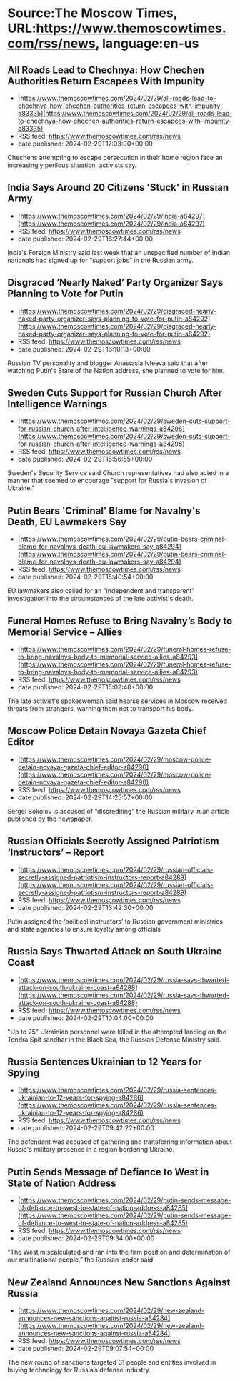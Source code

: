 # Source:The Moscow Times, URL:https://www.themoscowtimes.com/rss/news, language:en-us

## All Roads Lead to Chechnya: How Chechen Authorities Return Escapees With Impunity
 - [https://www.themoscowtimes.com/2024/02/29/all-roads-lead-to-chechnya-how-chechen-authorities-return-escapees-with-impunity-a83335](https://www.themoscowtimes.com/2024/02/29/all-roads-lead-to-chechnya-how-chechen-authorities-return-escapees-with-impunity-a83335)
 - RSS feed: https://www.themoscowtimes.com/rss/news
 - date published: 2024-02-29T17:03:00+00:00

Chechens attempting to escape persecution in their home region face an increasingly perilous situation, activists say.

## India Says Around 20 Citizens 'Stuck' in Russian Army
 - [https://www.themoscowtimes.com/2024/02/29/india-a84297](https://www.themoscowtimes.com/2024/02/29/india-a84297)
 - RSS feed: https://www.themoscowtimes.com/rss/news
 - date published: 2024-02-29T16:27:44+00:00

India's Foreign Ministry said last week that an unspecified number of Indian nationals had signed up for "support jobs" in the Russian army.

## Disgraced ‘Nearly Naked’ Party Organizer Says Planning to Vote for Putin
 - [https://www.themoscowtimes.com/2024/02/29/disgraced-nearly-naked-party-organizer-says-planning-to-vote-for-putin-a84292](https://www.themoscowtimes.com/2024/02/29/disgraced-nearly-naked-party-organizer-says-planning-to-vote-for-putin-a84292)
 - RSS feed: https://www.themoscowtimes.com/rss/news
 - date published: 2024-02-29T16:10:13+00:00

Russian TV personality and blogger Anastasia Ivleeva said that after watching Putin's State of the Nation address, she planned to vote for him.

## Sweden Cuts Support for Russian Church After Intelligence Warnings
 - [https://www.themoscowtimes.com/2024/02/29/sweden-cuts-support-for-russian-church-after-intelligence-warnings-a84296](https://www.themoscowtimes.com/2024/02/29/sweden-cuts-support-for-russian-church-after-intelligence-warnings-a84296)
 - RSS feed: https://www.themoscowtimes.com/rss/news
 - date published: 2024-02-29T15:56:55+00:00

Sweden's Security Service said Church representatives had also acted in a manner that seemed to encourage "support for Russia's invasion of Ukraine."

## Putin Bears 'Criminal' Blame for Navalny's Death, EU Lawmakers Say
 - [https://www.themoscowtimes.com/2024/02/29/putin-bears-criminal-blame-for-navalnys-death-eu-lawmakers-say-a84294](https://www.themoscowtimes.com/2024/02/29/putin-bears-criminal-blame-for-navalnys-death-eu-lawmakers-say-a84294)
 - RSS feed: https://www.themoscowtimes.com/rss/news
 - date published: 2024-02-29T15:40:54+00:00

EU lawmakers also called for an "independent and transparent" investigation into the circumstances of the late activist's death.

## Funeral Homes Refuse to Bring Navalny’s Body to Memorial Service – Allies
 - [https://www.themoscowtimes.com/2024/02/29/funeral-homes-refuse-to-bring-navalnys-body-to-memorial-service-allies-a84293](https://www.themoscowtimes.com/2024/02/29/funeral-homes-refuse-to-bring-navalnys-body-to-memorial-service-allies-a84293)
 - RSS feed: https://www.themoscowtimes.com/rss/news
 - date published: 2024-02-29T15:02:48+00:00

The late activist's spokeswoman said hearse services in Moscow received threats from strangers, warning them not to transport his body.

## Moscow Police Detain Novaya Gazeta Chief Editor
 - [https://www.themoscowtimes.com/2024/02/29/moscow-police-detain-novaya-gazeta-chief-editor-a84290](https://www.themoscowtimes.com/2024/02/29/moscow-police-detain-novaya-gazeta-chief-editor-a84290)
 - RSS feed: https://www.themoscowtimes.com/rss/news
 - date published: 2024-02-29T14:25:57+00:00

Sergei Sokolov is accused of “discrediting” the Russian military in an article published by the newspaper.

## Russian Officials Secretly Assigned Patriotism ‘Instructors’ – Report
 - [https://www.themoscowtimes.com/2024/02/29/russian-officials-secretly-assigned-patriotism-instructors-report-a84289](https://www.themoscowtimes.com/2024/02/29/russian-officials-secretly-assigned-patriotism-instructors-report-a84289)
 - RSS feed: https://www.themoscowtimes.com/rss/news
 - date published: 2024-02-29T13:42:30+00:00

Putin assigned the ‘political instructors’ to Russian government ministries and state agencies to ensure loyalty among officials

## Russia Says Thwarted Attack on South Ukraine Coast
 - [https://www.themoscowtimes.com/2024/02/29/russia-says-thwarted-attack-on-south-ukraine-coast-a84288](https://www.themoscowtimes.com/2024/02/29/russia-says-thwarted-attack-on-south-ukraine-coast-a84288)
 - RSS feed: https://www.themoscowtimes.com/rss/news
 - date published: 2024-02-29T10:04:00+00:00

"Up to 25" Ukrainian personnel were killed in the attempted landing on the Tendra Spit sandbar in the Black Sea, the Russian Defense Ministry said.

## Russia Sentences Ukrainian to 12 Years for Spying
 - [https://www.themoscowtimes.com/2024/02/29/russia-sentences-ukrainian-to-12-years-for-spying-a84286](https://www.themoscowtimes.com/2024/02/29/russia-sentences-ukrainian-to-12-years-for-spying-a84286)
 - RSS feed: https://www.themoscowtimes.com/rss/news
 - date published: 2024-02-29T09:42:22+00:00

The defendant was accused of gathering and transferring information about Russia's military presence in a region bordering Ukraine.

## Putin Sends Message of Defiance to West in State of Nation Address
 - [https://www.themoscowtimes.com/2024/02/29/putin-sends-message-of-defiance-to-west-in-state-of-nation-address-a84285](https://www.themoscowtimes.com/2024/02/29/putin-sends-message-of-defiance-to-west-in-state-of-nation-address-a84285)
 - RSS feed: https://www.themoscowtimes.com/rss/news
 - date published: 2024-02-29T09:34:00+00:00

“The West miscalculated and ran into the firm position and determination of our multinational people,” the Russian leader said.

## New Zealand Announces New Sanctions Against Russia
 - [https://www.themoscowtimes.com/2024/02/29/new-zealand-announces-new-sanctions-against-russia-a84284](https://www.themoscowtimes.com/2024/02/29/new-zealand-announces-new-sanctions-against-russia-a84284)
 - RSS feed: https://www.themoscowtimes.com/rss/news
 - date published: 2024-02-29T09:07:54+00:00

The new round of sanctions targeted 61 people and entities involved in buying technology for Russia’s defense industry.

